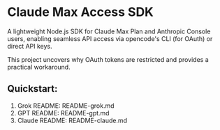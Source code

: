 # Claude Max Access SDK

A lightweight Node.js SDK for Claude Max Plan and Anthropic Console users, enabling seamless API access via opencode's CLI (for OAuth) or direct API keys.

This project uncovers why OAuth tokens are restricted and provides a practical workaround.

## Quickstart: 

1. Grok README: README-grok.md
2. GPT README: README-gpt.md
3. Claude README: README-claude.md

